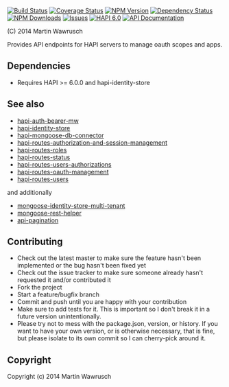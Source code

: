 [![Build Status](https://travis-ci.org/codedoctor/hapi-routes-oauth-management.svg?branch=master)](https://travis-ci.org/codedoctor/hapi-routes-oauth-management)
[![Coverage Status](https://img.shields.io/coveralls/codedoctor/hapi-routes-oauth-management.svg)](https://coveralls.io/r/codedoctor/hapi-routes-oauth-management)
[![NPM Version](http://img.shields.io/npm/v/hapi-routes-oauth-management.svg)](https://www.npmjs.org/package//hapi-routes-oauth-management)
[![Dependency Status](https://gemnasium.com/codedoctor/hapi-routes-oauth-management.svg)](https://gemnasium.com/codedoctor/hapi-routes-oauth-management)
[![NPM Downloads](http://img.shields.io/npm/dm/hapi-routes-oauth-management.svg)](https://www.npmjs.org/package/hapi-routes-oauth-management)
[![Issues](http://img.shields.io/github/issues/codedoctor/hapi-routes-oauth-management.svg)](https://github.com/codedoctor/hapi-routes-oauth-management/issues)
[![HAPI 6.0](http://img.shields.io/badge/hapi-6.0-blue.svg)](http://hapijs.com)
[![API Documentation](http://img.shields.io/badge/API-Documentation-ff69b4.svg)](http://coffeedoc.info/github/codedoctor/hapi-routes-oauth-management)

(C) 2014 Martin Wawrusch

Provides API endpoints for HAPI servers to manage oauth scopes and apps.

## Dependencies

* Requires HAPI >= 6.0.0 and hapi-identity-store

## See also

* [hapi-auth-bearer-mw](https://github.com/codedoctor/hapi-auth-bearer-mw)
* [hapi-identity-store](https://github.com/codedoctor/hapi-identity-store)
* [hapi-mongoose-db-connector](https://github.com/codedoctor/hapi-mongoose-db-connector)
* [hapi-routes-authorization-and-session-management](https://github.com/codedoctor/hapi-routes-authorization-and-session-management)
* [hapi-routes-roles](https://github.com/codedoctor/hapi-routes-roles)
* [hapi-routes-status](https://github.com/codedoctor/hapi-routes-status)
* [hapi-routes-users-authorizations](https://github.com/codedoctor/hapi-routes-users-authorizations)
* [hapi-routes-oauth-management](https://github.com/codedoctor/hapi-routes-oauth-management)
* [hapi-routes-users](https://github.com/codedoctor/hapi-routes-users)

and additionally

* [mongoose-identity-store-multi-tenant](https://github.com/codedoctor/mongoose-identity-store-multi-tenant)
* [mongoose-rest-helper](https://github.com/codedoctor/mongoose-rest-helper)
* [api-pagination](https://github.com/codedoctor/api-pagination)


## Contributing
 
* Check out the latest master to make sure the feature hasn't been implemented or the bug hasn't been fixed yet
* Check out the issue tracker to make sure someone already hasn't requested it and/or contributed it
* Fork the project
* Start a feature/bugfix branch
* Commit and push until you are happy with your contribution
* Make sure to add tests for it. This is important so I don't break it in a future version unintentionally.
* Please try not to mess with the package.json, version, or history. If you want to have your own version, or is otherwise necessary, that is fine, but please isolate to its own commit so I can cherry-pick around it.

## Copyright

Copyright (c) 2014 Martin Wawrusch 


